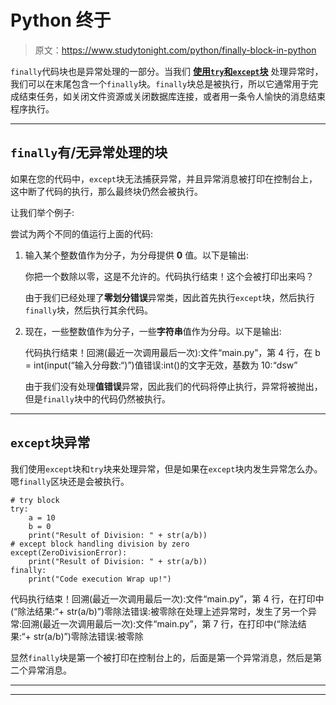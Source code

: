 # Python 终于

> 原文：<https://www.studytonight.com/python/finally-block-in-python>

`finally`代码块也是异常处理的一部分。当我们 [**使用`try`和`except`块**](exception-handling-python) 处理异常时，我们可以在末尾包含一个`finally`块。`finally`块总是被执行，所以它通常用于完成结束任务，如关闭文件资源或关闭数据库连接，或者用一条令人愉快的消息结束程序执行。

* * *

## `finally`有/无异常处理的块

如果在您的代码中，`except`块无法捕获异常，并且异常消息被打印在控制台上，这中断了代码的执行，那么最终块仍然会被执行。

让我们举个例子:

尝试为两个不同的值运行上面的代码:

1.  输入某个整数值作为分子，为分母提供 **0** 值。以下是输出:

    你把一个数除以零，这是不允许的。代码执行结束！这个会被打印出来吗？

    由于我们已经处理了**零划分错误**异常类，因此首先执行`except`块，然后执行`finally`块，然后执行其余代码。

2.  现在，一些整数值作为分子，一些**字符串**值作为分母。以下是输出:

    代码执行结束！回溯(最近一次调用最后一次):文件“main.py”，第 4 行，在 <module>b = int(input(“输入分母数:“)”)值错误:int()的文字无效，基数为 10:“dsw”</module>

    由于我们没有处理**值错误**异常，因此我们的代码将停止执行，异常将被抛出，但是`finally`块中的代码仍然被执行。

* * *

## `except`块异常

我们使用`except`块和`try`块来处理异常，但是如果在`except`块内发生异常怎么办。嗯`finally`区块还是会被执行。

```
# try block
try:
    a = 10
    b = 0
    print("Result of Division: " + str(a/b))
# except block handling division by zero
except(ZeroDivisionError):
    print("Result of Division: " + str(a/b))
finally:
    print("Code execution Wrap up!")
```

代码执行结束！回溯(最近一次调用最后一次):文件“main.py”，第 4 行，在<module>打印中(“除法结果:“+ str(a/b)”)零除法错误:被零除在处理上述异常时，发生了另一个异常:回溯(最近一次调用最后一次):文件“main.py”，第 7 行，在<module>打印中(“除法结果:“+ str(a/b)”)零除法错误:被零除</module></module>

显然`finally`块是第一个被打印在控制台上的，后面是第一个异常消息，然后是第二个异常消息。

* * *

* * *
